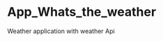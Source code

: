 # App_Whats_the_weather
Weather application with weather  Api   

















































  
















